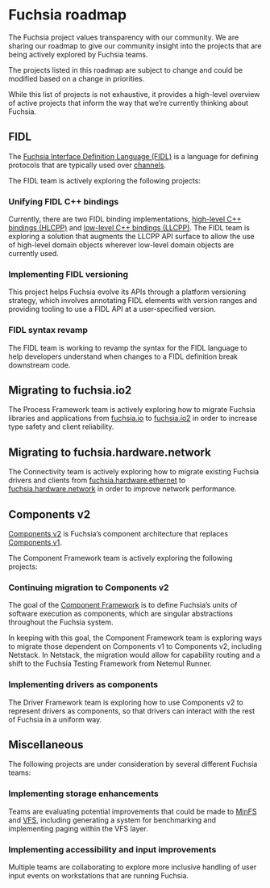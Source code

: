 # Fuchsia roadmap

The Fuchsia project values transparency with our community. We are sharing
our roadmap to give our community insight into the projects that are being
actively explored by Fuchsia teams.

The projects listed in this roadmap are subject to change and could
be modified based on a change in priorities.

While this list of projects is not exhaustive, it provides a high-level overview
of active projects that inform the way that we’re currently thinking about
Fuchsia.

## FIDL

The [Fuchsia Interface Definition Language (FIDL)](/docs/glossary.md#fidl)
is a language for defining protocols that are typically used over [channels](/docs/glossary.md#channel).

The FIDL team is actively exploring the following projects:

### Unifying FIDL C++ bindings

Currently, there are two FIDL binding implementations, [high-level C++ bindings (HLCPP)](/docs/reference/fidl/bindings/hlcpp-bindings.md)
and [low-level C++ bindings (LLCPP)](/docs/reference/fidl/bindings/llcpp-bindings.md).
The FIDL team is exploring a solution that augments the LLCPP API surface to
allow the use of high-level domain objects wherever low-level domain objects
are currently used.

### Implementing FIDL versioning

This project helps Fuchsia evolve its APIs through a platform
versioning strategy, which involves annotating FIDL elements with version ranges
and providing tooling to use a FIDL API at a user-specified version.

### FIDL syntax revamp

The FIDL team is working to revamp the syntax for the FIDL language to help
developers understand when changes to a FIDL definition break downstream code.

## Migrating to fuchsia.io2

The Process Framework team is actively exploring how to migrate Fuchsia
libraries and applications from [fuchsia.io](/sdk/fidl/fuchsia.io/)
to [fuchsia.io2](/sdk/fidl/fuchsia.io2/)
in order to increase type safety and client reliability.

## Migrating to fuchsia.hardware.network

The Connectivity team is actively exploring how to migrate existing Fuchsia
drivers and clients from [fuchsia.hardware.ethernet](/sdk/fidl/fuchsia.hardware.ethernet/)
to [fuchsia.hardware.network](/sdk/fidl/fuchsia.hardware.network/)
in order to improve network performance.

## Components v2

[Components v2](/docs/glossary.md#components-v2) is
Fuchsia’s component architecture that replaces [Components v1](/docs/glossary.md#components-v1).

The Component Framework team is actively exploring the following projects:

### Continuing migration to Components v2

The goal of the [Component Framework](/docs/glossary.md#component-framework)
is to define Fuchsia’s units of software execution as components, which are
singular abstractions throughout the Fuchsia system.

In keeping with this goal, the Component Framework team is exploring ways to
migrate those dependent on Components v1 to Components v2, including Netstack.
In Netstack, the migration would allow for capability routing and a shift to the
Fuchsia Testing Framework from Netemul Runner.

### Implementing drivers as components

The Driver Framework team is exploring how to use Components v2 to represent
drivers as components, so that drivers can interact with the rest of Fuchsia
in a uniform way.

## Miscellaneous

The following projects are under consideration by several different Fuchsia
teams:

### Implementing storage enhancements

Teams are evaluating potential improvements that could be
made to [MinFS](/docs/concepts/filesystems/minfs.md)
and [VFS](/docs/concepts/system/life_of_an_open.md#vfs_layer),
including generating a system for benchmarking and implementing paging within
the VFS layer.

### Implementing accessibility and input improvements

Multiple teams are collaborating to explore more inclusive handling of user
input events on workstations that are running Fuchsia.

